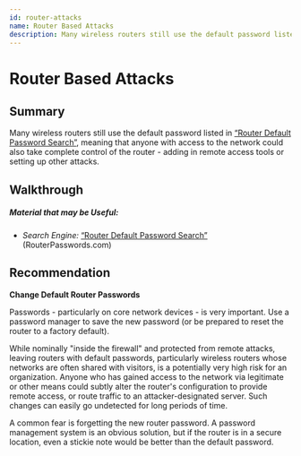 ```yaml
---
id: router-attacks
name: Router Based Attacks
description: Many wireless routers still use the default password listed in [“Router Default Password...
---
```

# Router Based Attacks

## Summary

Many wireless routers still use the default password listed in [“Router Default Password Search”](http://www.routerpasswords.com/), meaning that anyone with access to the network could also take complete control of the router - adding in remote access tools or setting up other attacks.




## Walkthrough

##### Material that may be Useful:

  * *Search Engine:* [“Router Default Password Search”](http://www.routerpasswords.com/) (RouterPasswords.com)

## Recommendation

**Change Default Router Passwords**

Passwords - particularly on core network devices - is very important.  Use a password manager to save the new password (or be prepared to reset the router to a factory default).

While nominally "inside the firewall" and protected from remote attacks, leaving routers with default passwords, particularly wireless routers whose networks are often shared with visitors, is a potentially very high risk for an organization.  Anyone who has gained access to the network via legitimate or other means could subtly alter the router's configuration to provide remote access, or route traffic to an attacker-designated server.  Such changes can easily go undetected for long periods of time.

A common fear is forgetting the new router password.  A password management system is an obvious solution, but if the router is in a secure location, even a stickie note would be better than the default password.
